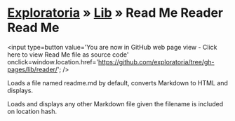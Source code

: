 [Exploratoria]( http://exploratoria.github.io ) &raquo; [Lib]( http://exploratoria.github.io/lib/ ) &raquo;
Read Me Reader Read Me
====

<span style=display:none; >[You are now in GitHub source code view - click here to view Read Me file as a web page]( http://exploratoria.github.io/lib/reader/index.html "View file as a web page." ) </span>
<input type=button value='You are now in GitHub web page view - Click here to view Read Me file as source code' onclick=window.location.href='https://github.com/exploratoria/tree/gh-pages/lib/reader/'; />


Loads a file named readme.md by default, converts Markdown to HTML and displays.

Loads and displays any other Markdown file given the filename is included on location hash.
